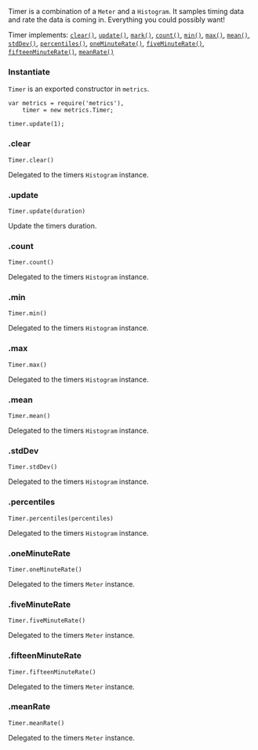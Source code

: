 Timer is a combination of a `Meter` and a `Histogram`. It samples timing data and rate the data is coming in. Everything you could possibly want!

Timer implements: [`clear()`](#Timer.clear), [`update()`](#Timer.update), [`mark()`](#Timer.mark), [`count()`](#Timer.count), [`min()`](#Timer.min), [`max()`](#Timer.max), [`mean()`](#Timer.mean), [`stdDev()`](#Timer.stdDev), [`percentiles()`](#Timer.percentiles), [`oneMinuteRate()`](#Timer.oneMinuteRate), [`fiveMinuteRate()`](#Timer.fiveMinuteRate), [`fifteenMinuteRate()`](#Timer.fifteenMinuteRate), [`meanRate()`](#Timer.meanRate)

### Instantiate
`Timer` is an exported constructor in `metrics`.

```
var metrics = require('metrics'),
    timer = new metrics.Timer;

timer.update(1);
```

### .clear
`Timer.clear()`

Delegated to the timers `Histogram` instance.

### .update
`Timer.update(duration)`

Update the timers duration.

### .count
`Timer.count()`

Delegated to the timers `Histogram` instance.

### .min
`Timer.min()`

Delegated to the timers `Histogram` instance.

### .max
`Timer.max()`

Delegated to the timers `Histogram` instance.

### .mean
`Timer.mean()`

Delegated to the timers `Histogram` instance.

### .stdDev
`Timer.stdDev()`

Delegated to the timers `Histogram` instance.

### .percentiles
`Timer.percentiles(percentiles)`

Delegated to the timers `Histogram` instance.

### .oneMinuteRate
`Timer.oneMinuteRate()`

Delegated to the timers `Meter` instance.

### .fiveMinuteRate
`Timer.fiveMinuteRate()`

Delegated to the timers `Meter` instance.

### .fifteenMinuteRate
`Timer.fifteenMinuteRate()`

Delegated to the timers `Meter` instance.

### .meanRate
`Timer.meanRate()`

Delegated to the timers `Meter` instance.